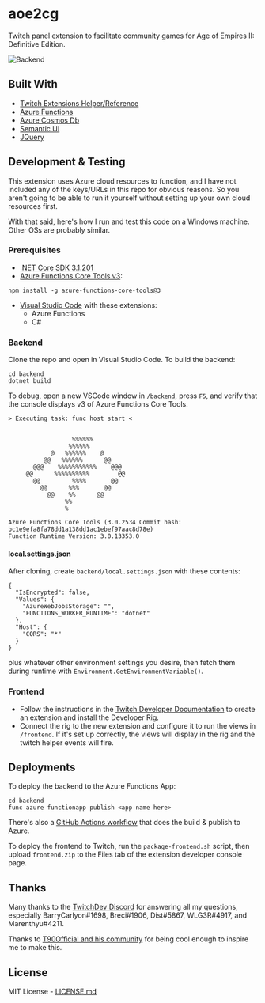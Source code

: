 # aoe2cg

Twitch panel extension to facilitate community games for Age of Empires II: Definitive Edition.

![Backend](https://github.com/lettucemode/aoe2cg/workflows/Backend/badge.svg)

## Built With

- [Twitch Extensions Helper/Reference](https://dev.twitch.tv/docs/extensions/reference)
- [Azure Functions](https://azure.microsoft.com/en-us/services/functions/)
- [Azure Cosmos Db](https://azure.microsoft.com/en-us/services/cosmos-db/)
- [Semantic UI](https://semantic-ui.com/)
- [JQuery](https://jquery.com/)

## Development & Testing

This extension uses Azure cloud resources to function, and I have not included any of the keys/URLs in this repo for obvious reasons. So you aren't going to be able to run it yourself without setting up your own cloud resources first.

With that said, here's how I run and test this code on a Windows machine. Other OSs are probably similar.

### Prerequisites

- [.NET Core SDK 3.1.201](https://dotnet.microsoft.com/download/dotnet-core/3.1)
- [Azure Functions Core Tools v3](https://docs.microsoft.com/en-us/azure/azure-functions/functions-run-local?tabs=windows%2Ccsharp%2Cbash):

```
npm install -g azure-functions-core-tools@3
```

- [Visual Studio Code](https://code.visualstudio.com/) with these extensions:
  - Azure Functions
  - C#

### Backend

Clone the repo and open in Visual Studio Code. To build the backend:

```
cd backend
dotnet build
```

To debug, open a new VSCode window in `/backend`, press `F5`, and verify that the console displays v3 of Azure Functions Core Tools.

```
> Executing task: func host start <


                  %%%%%%
                 %%%%%%
            @   %%%%%%    @
          @@   %%%%%%      @@
       @@@    %%%%%%%%%%%    @@@
     @@      %%%%%%%%%%        @@
       @@         %%%%       @@
         @@      %%%       @@
           @@    %%      @@
                %%
                %

Azure Functions Core Tools (3.0.2534 Commit hash: bc1e9efa8fa78dd1a138dd1ac1ebef97aac8d78e)
Function Runtime Version: 3.0.13353.0
```

#### local.settings.json

After cloning, create `backend/local.settings.json` with these contents:

```
{
  "IsEncrypted": false,
  "Values": {
    "AzureWebJobsStorage": "",
    "FUNCTIONS_WORKER_RUNTIME": "dotnet"
  },
  "Host": {
    "CORS": "*"
  }
}
```

plus whatever other environment settings you desire, then fetch them during runtime with `Environment.GetEnvironmentVariable()`.

### Frontend

- Follow the instructions in the [Twitch Developer Documentation](https://dev.twitch.tv/docs/extensions) to create an extension and install the Developer Rig.
- Connect the rig to the new extension and configure it to run the views in `/frontend`. If it's set up correctly, the views will display in the rig and the twitch helper events will fire.

## Deployments

To deploy the backend to the Azure Functions App:

```
cd backend
func azure functionapp publish <app name here>
```

There's also a [GitHub Actions workflow](/.github/workflows/publish-backend.yml) that does the build & publish to Azure.

To deploy the frontend to Twitch, run the `package-frontend.sh` script, then upload `frontend.zip` to the Files tab of the extension developer console page.

## Thanks

Many thanks to the [TwitchDev Discord](https://discord.com/invite/G8UQqNy) for answering all my questions, especially BarryCarlyon#1698, Breci#1906, Dist#5867, WLG3R#4917, and Marenthyu#4211.

Thanks to [T90Official and his community](https://discord.gg/t90official) for being cool enough to inspire me to make this.

## License

MIT License - [LICENSE.md](LICENSE.md)
